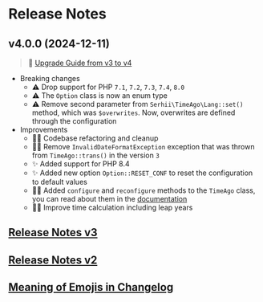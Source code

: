 # Release Notes

## v4.0.0 (2024-12-11)
> 🚀 [Upgrade Guide from v3 to v4](https://php-ago.github.io/v4/upgrade.html)
- Breaking changes
    - ⚠️ Drop support for PHP `7.1`, `7.2`, `7.3`, `7.4`, `8.0`
    - ⚠️ The `Option` class is now an enum type
    - ⚠️ Remove second parameter from `Serhii\TimeAgo\Lang::set()` method, which was `$overwrites`. Now, overwrites are defined through the configuration
- Improvements
    - 🧑‍💻 Codebase refactoring and cleanup
    - 🧑‍💻 Remove `InvalidDateFormatException` exception that was thrown from `TimeAgo::trans()` in the version `3`
    - ✨ Added support for PHP 8.4
    - ✨ Added new option `Option::RESET_CONF` to reset the configuration to default values
    - 🧑‍💻 Added `configure` and `reconfigure` methods to the `TimeAgo` class, you can read about them in the [documentation](https://php-ago.github.io/v4/configurations#configuration-options)
    - 🧑‍💻 Improve time calculation including leap years

## [Release Notes v3](.github/CHANGELOG_V3.md)
## [Release Notes v2](.github/CHANGELOG_V2.md)
## [Meaning of Emojis in Changelog](.github/EMOJIS.md)